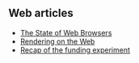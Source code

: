 ## Web articles

- [The State of Web Browsers](https://ferdychristant.com/the-state-of-web-browsers-f5a83a41c1cb)
- [Rendering on the Web](https://developers.google.com/web/updates/2019/02/rendering-on-the-web)
- [Recap of the funding experiment](https://feross.org/funding-experiment-recap/)
